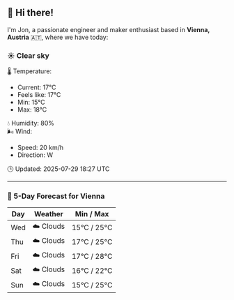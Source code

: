 ## 👋 Hi there!

I'm Jon, a passionate engineer and maker enthusiast based in **Vienna, Austria** 🇦🇹, where we have today:

### ☀️ Clear sky 

🌡️ Temperature: 
* Current: 17°C
* Feels like: 17°C
* Min: 15°C 
* Max: 18°C  

💧 Humidity: 80%  
🌬️ Wind: 
* Speed: 20 km/h 
* Direction: W  

🕒 Updated: 2025-07-29 18:27 UTC

---

### 📅 5-Day Forecast for Vienna

| Day | Weather | Min / Max |
|-----|---------|------------|
| Wed | ☁️ Clouds | 15°C / 25°C |
| Thu | ☁️ Clouds | 17°C / 25°C |
| Fri | ☁️ Clouds | 17°C / 28°C |
| Sat | ☁️ Clouds | 16°C / 22°C |
| Sun | ☁️ Clouds | 15°C / 25°C |
